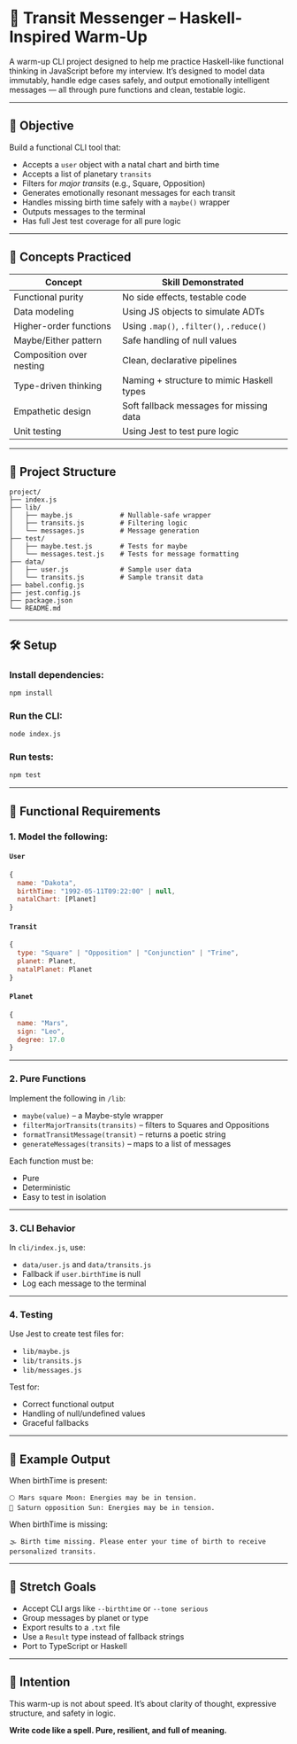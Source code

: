 # 🌌 Transit Messenger – Haskell-Inspired Warm-Up

A warm-up CLI project designed to help me practice Haskell-like functional thinking in JavaScript before my interview. It’s designed to model data immutably, handle edge cases safely, and output emotionally intelligent messages — all through pure functions and clean, testable logic.

---

## 🎯 Objective

Build a functional CLI tool that:

- Accepts a `user` object with a natal chart and birth time
- Accepts a list of planetary `transits`
- Filters for _major transits_ (e.g., Square, Opposition)
- Generates emotionally resonant messages for each transit
- Handles missing birth time safely with a `maybe()` wrapper
- Outputs messages to the terminal
- Has full Jest test coverage for all pure logic

---

## 🧠 Concepts Practiced

| Concept                  | Skill Demonstrated                        |
| ------------------------ | ----------------------------------------- |
| Functional purity        | No side effects, testable code            |
| Data modeling            | Using JS objects to simulate ADTs         |
| Higher-order functions   | Using `.map()`, `.filter()`, `.reduce()`  |
| Maybe/Either pattern     | Safe handling of null values              |
| Composition over nesting | Clean, declarative pipelines              |
| Type-driven thinking     | Naming + structure to mimic Haskell types |
| Empathetic design        | Soft fallback messages for missing data   |
| Unit testing             | Using Jest to test pure logic             |

---

## 🧱 Project Structure

```
project/
├── index.js
├── lib/
│   ├── maybe.js            # Nullable-safe wrapper
│   ├── transits.js         # Filtering logic
│   └── messages.js         # Message generation
├── test/
│   ├── maybe.test.js       # Tests for maybe
│   └── messages.test.js    # Tests for message formatting
├── data/
│   ├── user.js             # Sample user data
│   └── transits.js         # Sample transit data
├── babel.config.js
├── jest.config.js
├── package.json
└── README.md
```

---

## 🛠️ Setup

### Install dependencies:

```bash
npm install
```

### Run the CLI:

```bash
node index.js
```

### Run tests:

```bash
npm test
```

---

## 🧲 Functional Requirements

### 1. Model the following:

#### `User`

```js
{
  name: "Dakota",
  birthTime: "1992-05-11T09:22:00" | null,
  natalChart: [Planet]
}
```

#### `Transit`

```js
{
  type: "Square" | "Opposition" | "Conjunction" | "Trine",
  planet: Planet,
  natalPlanet: Planet
}
```

#### `Planet`

```js
{
  name: "Mars",
  sign: "Leo",
  degree: 17.0
}
```

---

### 2. Pure Functions

Implement the following in `/lib`:

- `maybe(value)` – a Maybe-style wrapper
- `filterMajorTransits(transits)` – filters to Squares and Oppositions
- `formatTransitMessage(transit)` – returns a poetic string
- `generateMessages(transits)` – maps to a list of messages

Each function must be:

- Pure
- Deterministic
- Easy to test in isolation

---

### 3. CLI Behavior

In `cli/index.js`, use:

- `data/user.js` and `data/transits.js`
- Fallback if `user.birthTime` is null
- Log each message to the terminal

---

### 4. Testing

Use Jest to create test files for:

- `lib/maybe.js`
- `lib/transits.js`
- `lib/messages.js`

Test for:

- Correct functional output
- Handling of null/undefined values
- Graceful fallbacks

---

## 💬 Example Output

When birthTime is present:

```
🌕 Mars square Moon: Energies may be in tension.
🚰 Saturn opposition Sun: Energies may be in tension.
```

When birthTime is missing:

```
🌫️ Birth time missing. Please enter your time of birth to receive personalized transits.
```

---

## 🌈 Stretch Goals

- Accept CLI args like `--birthtime` or `--tone serious`
- Group messages by planet or type
- Export results to a `.txt` file
- Use a `Result` type instead of fallback strings
- Port to TypeScript or Haskell

---

## 🧘 Intention

This warm-up is not about speed. It’s about clarity of thought, expressive structure, and safety in logic.

**Write code like a spell. Pure, resilient, and full of meaning.**

